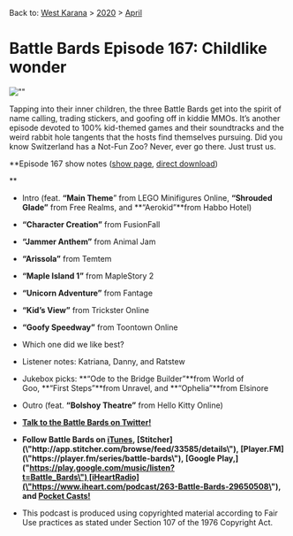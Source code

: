 Back to: [West Karana](/posts/westkarana.md) > [2020](/posts/2020/westkarana.md) > [April](./westkarana.md)
# Battle Bards Episode 167: Childlike wonder

![\"\"](\"https://biobreak.files.wordpress.com/2020/04/kids-mmos.jpg?w=636&h=419\")


Tapping into their inner children, the three Battle Bards get into the spirit of name calling, trading stickers, and goofing off in kiddie MMOs. It’s another episode devoted to 100% kid-themed games and their soundtracks and the weird rabbit hole tangents that the hosts find themselves pursuing. Did you know Switzerland has a Not-Fun Zoo? Never, ever go there. Just trust us.


**Episode 167 show notes ([show page](\"http://battlebards.libsyn.com/battle-bards-episode-167-childlike-wonder\"), [direct download](\"http://traffic.libsyn.com/battlebards/Battle_Bards_Episode_167.mp3\"))  

**



* Intro (feat. **“Main Theme**” from LEGO Minifigures Online, **“Shrouded Glade”** from Free Realms, and **“Aerokid”**from Habbo Hotel)

* **“Character Creation”** from FusionFall

* **“Jammer Anthem”** from Animal Jam

* **“Arissola”** from Temtem

* **“Maple Island 1”** from MapleStory 2 

* **“Unicorn Adventure”** from Fantage 

* **“Kid’s View”** from Trickster Online 

* **“Goofy Speedway”** from Toontown Online 

* Which one did we like best?

* Listener notes: Katriana, Danny, and Ratstew

* Jukebox picks: **“Ode to the Bridge Builder”**from World of Goo, **“First Steps”**from Unravel, and **“Ophelia”**from Elsinore

* Outro (feat. **“Bolshoy Theatre”** from Hello Kitty Online)




* [**Talk to the Battle Bards on Twitter!**](\"https://twitter.com/battlebardscast\")

* **Follow Battle Bards on [iTunes](\"https://itunes.apple.com/us/podcast/battle-bards/id631519898\"), [Stitcher](\"http://app.stitcher.com/browse/feed/33585/details\"), [Player.FM](\"https://player.fm/series/battle-bards\"), [Google Play,](\"https://play.google.com/music/listen?t=Battle_Bards\") [iHeartRadio](\"https://www.iheart.com/podcast/263-Battle-Bards-29650508\"), and [Pocket Casts!](\"http://pca.st/ffUK\")**

* This podcast is produced using copyrighted material according to Fair Use practices as stated under Section 107 of the 1976 Copyright Act.


